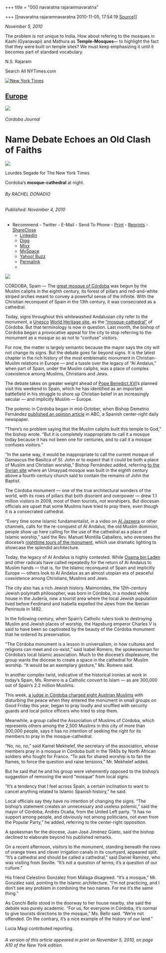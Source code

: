 +++
title = "000 navaratna rajaramnavaratna"

+++
[[navaratna rajaramnavaratna	2010-11-05, 17:54:19 [Source](https://groups.google.com/g/bvparishat/c/eeL-O6-KSKc)]]



*November 5, 2010*



 The problem is not unique to India. How about refering to the mosques in Kashi (Gyanavapi) and Mathura as **Temple-Mosques--** to highlight the fact that they were built on temple sites? We must keep emphasizing it until it becomes part of standard vocabulary.



N.S. Rajaram

Search All NYTimes.com

[](http://www.nytimes.com/)[![New York Times](https://ci3.googleusercontent.com/proxy/0MY8erHaUZXTr3cO9kqaQzf7mbiZZXSgM7b1r_uzf_2YXQCh-9OB9PnAFOwWbshW1VmJHLBbzNJshq5EiV79-MtazLwW3x9CGJlQcO4=s0-d-e1-ft#http://graphics8.nytimes.com/images/misc/nytlogo152x23.gif)](http://www.nytimes.com/)

## [Europe](http://www.nytimes.com/pages/world/europe/index.html)

[![](https://ci4.googleusercontent.com/proxy/cpIVBdpr4vKTq_SIYzTe_ZBs7Ttv6Gyx_rgr-WUJX-u_4qcVsCMAG5BY1zDn-7N93VnON2Kw7iwc-2_F-y_AvSw3qFSXHm0Y44WtVKvJDqx7cBpwFQlYVz-v7-OuP2y777ouA8akew=s0-d-e1-ft#http://graphics8.nytimes.com/adx/images/ADS/24/58/ad.245885/Microstrategy_728x90.jpg)](http://www.nytimes.com/adx/bin/adx_click.html?type=goto&opzn&page=www.nytimes.com/yr/mo/day/world/europe&pos=TopAd&sn2=88129dcc/f3c404cd&sn1=463c3466/9e3d79f7&camp=Microstrategy_ON10-1516964-nyt2&ad=Microstrategy.ROS.BEH.728x90JPeg&goto=http%3A%2F%2Fwww%2Emicrostrategy%2Ecom%2Fmobile%2Fipad%2F%3FCID%3D3705a)

###### Córdoba Journal

# Name Debate Echoes an Old Clash of Faiths

![](https://ci6.googleusercontent.com/proxy/K48f5YeTwixeWSR4qOe_pP5qVf-irkHv8QXHOyIZDsOSjfDQxjZyrcMaTEc2QIyFN0gWbehEl6GO35ISg0hWrKuy5eYtD6cZ8ixRw7fIY3QPkFRyu1trgx5BAE1Wvojfe6SaI6ZJM6TH3w=s0-d-e1-ft#http://graphics8.nytimes.com/images/2010/11/05/world/CORDOBA1/CORDOBA1-articleLarge.jpg)

Lourdes Segade for The New York Times

Cordoba’s **mosque-cathedral** at night.

###### By RACHEL DONADIO

###### Published: November 4, 2010

-   Recommend -   Twitter -   E-Mail -   Send To Phone -   [Print](https://mail.google.com/2010/11/05/world/europe/05cordoba.html?pagewanted=print) -   [Reprints](https://mail.google.com/mail/html/compose/static_files/blank_quirks.html#) -   [Share](https://mail.google.com/mail/html/compose/static_files/blank_quirks.html#)[Close](https://mail.google.com/mail/html/compose/static_files/blank_quirks.html#)
    -   [Linkedin](https://mail.google.com/mail/html/compose/static_files/blank_quirks.html#)
    -   [Digg](https://mail.google.com/mail/html/compose/static_files/blank_quirks.html#)
    -   [Mixx](https://mail.google.com/mail/html/compose/static_files/blank_quirks.html#)
    -   [MySpace](https://mail.google.com/mail/html/compose/static_files/blank_quirks.html#)
    -   [Yahoo!
        Buzz](https://mail.google.com/mail/html/compose/static_files/blank_quirks.html#)
    -   [Permalink](https://mail.google.com/mail/html/compose/static_files/blank_quirks.html#)
    -   

[![](https://ci6.googleusercontent.com/proxy/EorouVl75kdwa_i62t_LT8ZkBTXCkmYLw7UOLaVlRKab3lf4uXw8P74AnsUZBnMVtUKV9IQXGnwcyqMhO4eHznHgAhIqnS0A5r37sRyLJPPjdsTQw2myjYWpi9ARfcUggfGlJg=s0-d-e1-ft#http://graphics8.nytimes.com/adx/images/ADS/24/62/ad.246231/conviction_120x60.gif)](http://www.nytimes.com/adx/bin/adx_click.html?type=goto&opzn&page=www.nytimes.com/yr/mo/day/world/europe&pos=Frame4A&sn2=f2103082/e4113706&sn1=200bf531/9edf05c5&camp=foxsearch2010_emailtools_1225555c_nyt5&ad=Conviction_120x60_now&goto=http%3A%2F%2Fwww%2Efoxsearchlight%2Ecom%2Fconviction)

CÓRDOBA, Spain — The [great mosque of Córdoba](http://www.catedraldecordoba.es/index.asp "Official diocese Web site (in Spanish, with link to English version)") was begun by the Muslim caliphs in the eighth century, its forest of pillars and red-and-white striped arches meant to convey a powerful sense of the infinite. With the Christian reconquest of Spain in the 13th century, it was consecrated as a cathedral.

Today, signs throughout this whitewashed Andalusian city refer to the monument, a [Unesco](http://topics.nytimes.com/top/reference/timestopics/organizations/u/united_nations_educational_scientific_and_cultural_organization/index.html?inline=nyt-org "More articles about United Nations Educational, Scientific and Cultural Organization (UNESCO)") [World Heritage site](http://topics.nytimes.com/top/reference/timestopics/organizations/u/united_nations_educational_scientific_and_cultural_organization/world_heritage_sites/index.html?inline=nyt-org "More articles about Unesco World Heritage sites."), as the [“mosque-cathedral”](http://whc.unesco.org/en/list/313 "UNESCO description") of Córdoba. But that terminology is now in question. Last month, the bishop of Córdoba began a provocative appeal for the city to stop referring to the monument as a mosque so as not to “confuse” visitors.

For now, the matter is largely semantic because the mayor says the city will not change its signs. But the debate goes far beyond signs. It is the latest chapter in the rich history of the most emblematic monument in Christian-Muslim relations in Europe — and a tussle over the legacy of “Al Andalus,” when part of Spain, under the Muslim caliphs, was a place of complex coexistence among Muslims, Christians and Jews.

The debate takes on greater weight ahead of [Pope Benedict XVI](http://topics.nytimes.com/top/reference/timestopics/people/b/benedict_xvi/index.html?inline=nyt-per "More articles about Benedict XVI.")’s planned visit this weekend to Spain, which he has identified as an important battlefield in his struggle to shore up Christian belief in an increasingly secular — and implicitly Muslim — Europe.

The polemic in Córdoba began in mid-October, when Bishop Demetrio Fernández [published an opinion article](http://cordoba.abc.es/20101010/cordoba/tribuna-libre-20101010.html "ABC article, in Spanish") in ABC, a Spanish center-right daily newspaper.

“There’s no problem saying that the Muslim caliphs built this temple to God,” the bishop wrote. “But it is completely inappropriate to call it a mosque today because it has not been one for centuries, and to call it a mosque confuses visitors.”

“In the same way, it would be inappropriate to call the current mosque of Damascus the Basilica of St. John or to expect that it could be both a place of Muslim and Christian worship,” Bishop Fernández added, referring [to the Syrian site](http://www.sacred-destinations.com/syria/damascus-umayyad-mosque "Information on Umayyad mosque") where an Umayyad mosque was built in the eighth century above a fourth-century church said to contain the remains of John the Baptist.

The Córdoba monument — one of the true architectural wonders of the world, with its rows of pillars that both disorient and overpower — drew 1.1 million visitors in 2009, most of them tourists, not worshipers. But diocesan officials are upset that some Muslims have tried to pray there, even though it is a consecrated cathedral.

“Every time some Islamic fundamentalist, in a video on [Al Jazeera](http://topics.nytimes.com/top/reference/timestopics/organizations/a/al_jazeera/index.html?inline=nyt-org "More articles about Al Jazeera") or other channels, calls for the re-conquest of Al Andalus, the old Muslim dominion, people show up here calling for the use of the cathedral as a place of Islamic worship,” said the Rev. Manuel Montilla Caballero, who oversees the diocese’s [nighttime tours of the monument](http://www.catedraldecordoba.es/informacionnocturna.asp "Guide to night tours, in Spanish"), which use dramatic lighting to showcase the splendid architecture.

Today, the legacy of Al Andalus is highly contested. While [Osama bin Laden](http://topics.nytimes.com/top/reference/timestopics/people/b/osama_bin_laden/index.html?inline=nyt-per "More articles about Osama bin Laden.") and other radicals have called repeatedly for the return of Al Andalus to Muslim hands — that is, for the Islamic reconquest of Spain and implicitly Europe — others look to Al Andalus as an almost utopian era of peaceful coexistence among Christians, Muslims and Jews.

The city also has a rich Jewish history. Maimonides, the 12th-century Jewish polymath philosopher, was born in Córdoba, in a modest white house in the Judería, now a tourist area where the local Jewish population lived before Ferdinand and Isabella expelled the Jews from the Iberian Peninsula in 1492.

In the following century, when Spain’s Catholic rulers took to destroying Muslim and Jewish places of worship, the Hapsburg emperor Charles V is said to have been so captivated by the beauty of the Córdoba monument that he ordered its preservation.

“The Córdoba monument is a lesson in universalism, in how cultures and religions can meet and co-exist,” said Isabel Romero, the spokeswoman for Córdoba’s local Islamic association. Much to the diocese’s displeasure, the group wants the diocese to create a space in the cathedral for Muslim worship. “It would be an exemplary gesture,” Ms. Romero said.

In another complex twist, indicative of the historical ironies at work in today’s Spain, Ms. Romero is a Catholic convert to Islam — as are 300,000 out of Spain’s 2.2 million Muslims.

This week, [a judge in Córdoba charged eight Austrian Muslims](http://www.diariocordoba.com/noticias/noticia.asp?pkid=594981 "Article on incident, in Spanish") with disturbing the peace when they entered the monument in small groups on Good Friday this year, began to pray loudly and scuffled with security guards and local police officers who tried to stop them.

Meanwhile, a group called the Association of Muslims of Córdoba, which represents others among the 2,500 Muslims in this city of more than 300,000 people, says it has no intention of seeking the right for its members to pray in the mosque-cathedral.

“No, no, no,” said Kamel Mekhelef, the secretary of the association, whose members pray in a mosque in Córdoba built in the 1940s by North African soldiers who fought for Franco. “To ask for shared worship is to fan the flames, to force the question and raise tensions,” Mr. Mekhelef added.

But he said that he and his group were vehemently opposed to the bishop’s suggestion of removing the word “mosque” from local signs.

“It’s a tendency that I feel across Spain, a certain inclination to want to cancel anything related to Islamic Spanish history,” he said.

Local officials say they have no intention of changing the signs. “The bishop’s statement creates an unnecessary and useless polemic,” said the mayor of Córdoba, Andrés Ocaña, from the United Left party. “It has no support among people, and obviously not among politicians, not even from the Popular Party,” he added, referring to the center-right opposition.

A spokesman for the diocese, Juan José Jiménez Güeto, said the bishop declined to elaborate beyond his published remarks.

On a recent afternoon, visitors to the monument, standing beneath the rows of orange trees and clever irrigation canals in its courtyard, appeared split. “It’s a cathedral and should be called a cathedral,” said Daniel Ramírez, who was visiting from Seville. “It’s not a question of terms; it’s a question of our culture.”

His friend Celestino González from Málaga disagreed. “It’s a mosque,” Mr. González said, pointing to the Islamic architecture. “I’m not practicing, and I don’t see any problem in combining the two names. For me it’s the same thing.”

As Conchi Bello stood in the doorway to her house nearby, she said the debate was purely academic. “For us, for everyone in Córdoba, it’s normal to give tourists directions to the mosque,” Ms. Bello said. “We’re not offended. On the contrary, it’s a nice example of the history of our land.”

Lucia Magi contributed reporting.

###### A version of this article appeared in print on November 5, 2010, on page A10 of the New York edition.

